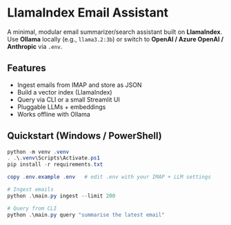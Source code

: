 # LlamaIndex Email Assistant

A minimal, modular email summarizer/search assistant built on **LlamaIndex**.  
Use **Ollama** locally (e.g., `llama3.2:3b`) or switch to **OpenAI / Azure OpenAI / Anthropic** via `.env`.

## Features
- Ingest emails from IMAP and store as JSON
- Build a vector index (LlamaIndex)
- Query via CLI or a small Streamlit UI
- Pluggable LLMs + embeddings
- Works offline with Ollama

## Quickstart (Windows / PowerShell)

```powershell
python -m venv .venv
. .\.venv\Scripts\Activate.ps1
pip install -r requirements.txt

copy .env.example .env   # edit .env with your IMAP + LLM settings

# Ingest emails
python .\main.py ingest --limit 200

# Query from CLI
python .\main.py query "summarise the latest email"

